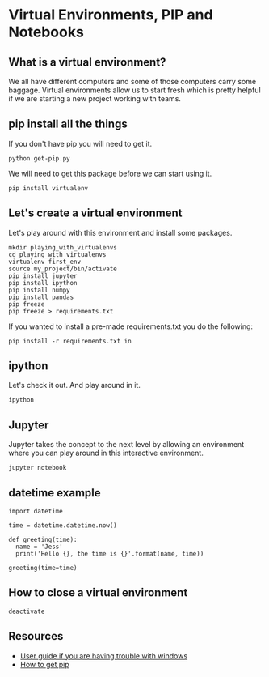 # Virtual Environments, PIP and Notebooks

## What is a virtual environment?
We all have different computers and some of those computers carry some baggage. Virtual environments allow us to start fresh which is pretty helpful if we are starting a new project working with teams.

## pip install all the things
If you don't have pip you will need to get it.
```
python get-pip.py
```
We will need to get this package before we can start using it.
```
pip install virtualenv
```

## Let's create a virtual environment
Let's play around with this environment and install some packages.
```
mkdir playing_with_virtualenvs
cd playing_with_virtualenvs
virtualenv first_env
source my_project/bin/activate
pip install jupyter
pip install ipython
pip install numpy
pip install pandas
pip freeze
pip freeze > requirements.txt
```

If you wanted to install a pre-made requirements.txt you do the following:
```
pip install -r requirements.txt in
```

## ipython
Let's check it out. And play around in it.
```
ipython
````

## Jupyter
Jupyter takes the concept to the next level by allowing an environment where you can play around in this interactive environment.
```
jupyter notebook
```

## datetime example
```
import datetime

time = datetime.datetime.now()

def greeting(time):
  name = 'Jess'
  print('Hello {}, the time is {}'.format(name, time))

greeting(time=time)
```

## How to close a virtual environment
```
deactivate
```

## Resources
- [User guide if you are having trouble with windows](https://virtualenv.pypa.io/en/stable/userguide/)
- [How to get pip](https://pip.pypa.io/en/stable/installing/)
